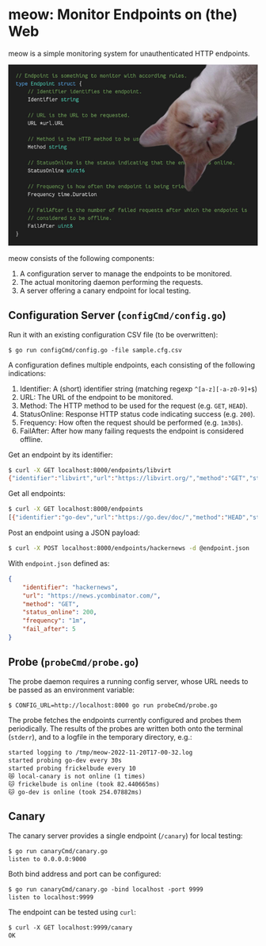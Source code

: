 # meow: Monitor Endpoints on (the) Web

meow is a simple monitoring system for unauthenticated HTTP endpoints.

![Monitoring Murzik](assets/meow.jpg)

meow consists of the following components:

1. A configuration server to manage the endpoints to be monitored.
2. The actual monitoring daemon performing the requests.
3. A server offering a canary endpoint for local testing.

## Configuration Server (`configCmd/config.go`)

Run it with an existing configuration CSV file (to be overwritten):

    $ go run configCmd/config.go -file sample.cfg.csv

A configuration defines multiple endpoints, each consisting of the following
indications:

1. Identifier: A (short) identifier string (matching regexp `^[a-z][-a-z0-9]+$`)
2. URL: The URL of the endpoint to be monitored.
3. Method: The HTTP method to be used for the request (e.g. `GET`, `HEAD`).
4. StatusOnline: Response HTTP status code indicating success (e.g. `200`).
5. Frequency: How often the request should be performed (e.g. `1m30s`).
6. FailAfter: After how many failing requests the endpoint is considered offline.

Get an endpoint by its identifier:

```bash
$ curl -X GET localhost:8000/endpoints/libvirt
{"identifier":"libvirt","url":"https://libvirt.org/","method":"GET","status_online":200,"frequency":"1m0s","fail_after":5}
```

Get all endpoints:

```bash
$ curl -X GET localhost:8000/endpoints
[{"identifier":"go-dev","url":"https://go.dev/doc/","method":"HEAD","status_online":200,"frequency":"5m0s","fail_after":1},{"identifier":"libvirt","url":"https://libvirt.org/","method":"GET","status_online":200,"frequency":"1m0s","fail_after":5},{"identifier":"frickelbude","url":"https://code.frickelbude.ch/api/v1/version","method":"GET","status_online":200,"frequency":"1m0s","fail_after":3}]
```

Post an endpoint using a JSON payload:

```bash
$ curl -X POST localhost:8000/endpoints/hackernews -d @endpoint.json
```

With `endpoint.json` defined as:

```json
{
    "identifier": "hackernews",
    "url": "https://news.ycombinator.com/",
    "method": "GET",
    "status_online": 200,
    "frequency": "1m",
    "fail_after": 5
}
```

## Probe (`probeCmd/probe.go`)

The probe daemon requires a running config server, whose URL needs to be passed
as an environment variable:

    $ CONFIG_URL=http://localhost:8000 go run probeCmd/probe.go

The probe fetches the endpoints currently configured and probes them
periodically. The results of the probes are written both onto the terminal
(`stderr`), and to a logfile in the temporary directory, e.g.:

    started logging to /tmp/meow-2022-11-20T17-00-32.log
    started probing go-dev every 30s
    started probing frickelbude every 10
    😿 local-canary is not online (1 times)
    🐱 frickelbude is online (took 82.440665ms)
    🐱 go-dev is online (took 254.07882ms)

## Canary

The canary server provides a single endpoint (`/canary`) for local testing:

    $ go run canaryCmd/canary.go
    listen to 0.0.0.0:9000

Both bind address and port can be configured:

    $ go run canaryCmd/canary.go -bind localhost -port 9999
    listen to localhost:9999

The endpoint can be tested using `curl`:

    $ curl -X GET localhost:9999/canary
    OK

